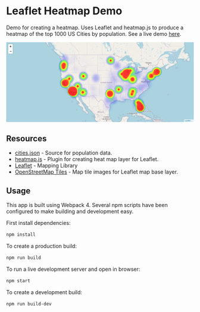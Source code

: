 # Leaflet Heatmap Demo

Demo for creating a heatmap. Uses Leaflet and heatmap.js to produce a heatmap of the top 1000 US Cities by population. See a live demo [here](https://median-man.github.io/leaflet-heatmap-demo/).

![heatmap screenshot](assets/screenshot.png)

## Resources

- [cities.json](https://gist.github.com/Miserlou/c5cd8364bf9b2420bb29) - Source for population data.
- [heatmap.js](https://www.patrick-wied.at/static/heatmapjs/) - Plugin for creating heat map layer for Leaflet.
- [Leaflet](https://leafletjs.com/) - Mapping Library
- [OpenStreetMap Tiles](https://wiki.openstreetmap.org/wiki/Tiles) - Map tile images for Leaflet map base layer.

## Usage

This app is built using Webpack 4. Several npm scripts have been configured to make building and development easy.

First install dependencies:

```sh
npm install
```

To create a production build:

```sh
npm run build
```

To run a live development server and open in browser:

```sh
npm start
```

To create a development build:

```sh
npm run build-dev
```
